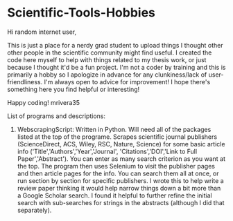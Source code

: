 # Scientific-Tools-Hobbies

Hi random internet user,

This is just a place for a nerdy grad student to upload things I thought other other people in the scientific community might find useful. I created the code here myself to help with things related to my thesis work, or just because I thought it'd be a fun project. I'm not a coder by training and this is primarily a hobby so I apologize in advance for any clunkiness/lack of user-friendliness. I'm always open to advice for improvement! I hope there's something here you find helpful or interesting!

Happy coding!
mrivera35


List of programs and descriptions:
1. WebscrapingScript: Written in Python. Will need all of the packages listed at the top of the programe. Scrapes scientific journal publishers (ScienceDirect, ACS, Wiley, RSC, Nature, Science) for some basic article info ('Title','Authors','Year','Journal', 'Citations','DOI','Link to Full Paper','Abstract'). You can enter as many search criterion as you want at the top. The program then uses Selenium to visit the publisher pages and then article pages for the info. You can search them all at once, or run section by section for specific publishers. I wrote this to help write a review paper thinking it would help narrow things down a bit more than a Google Scholar search. I found it helpful to further refine the initial search with sub-searches for strings in the abstracts (although I did that separately).  
